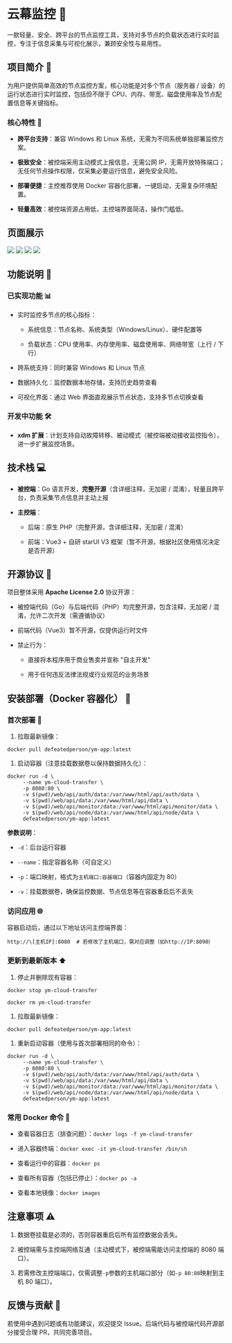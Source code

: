 # 云幕监控 📡

一款轻量、安全、跨平台的节点监控工具，支持对多节点的负载状态进行实时监控，专注于信息采集与可视化展示，兼顾安全性与易用性。

## 项目简介 🌟

为用户提供简单高效的节点监控方案，核心功能是对多个节点（服务器 / 设备）的运行状态进行实时监控，包括但不限于 CPU、内存、带宽、磁盘使用率及节点配置信息等关键指标。

### 核心特性 🚀



*   **跨平台支持**：兼容 Windows 和 Linux 系统，无需为不同系统单独部署监控方案。

*   **极致安全**：被控端采用主动模式上报信息，无需公网 IP，无需开放特殊端口；无任何节点操作权限，仅采集必要运行信息，避免安全风险。

*   **部署便捷**：主控推荐使用 Docker 容器化部署，一键启动，无需复杂环境配置。

*   **轻量高效**：被控端资源占用低，主控端界面简洁，操作门槛低。

## 页面展示
[![](https://raw.githubusercontent.com/defeatedperson/ym/refs/heads/main/photo/1.webp)](https://raw.githubusercontent.com/defeatedperson/ym/refs/heads/main/photo/1.webp)
[![](https://raw.githubusercontent.com/defeatedperson/ym/refs/heads/main/photo/2.webp)](https://raw.githubusercontent.com/defeatedperson/ym/refs/heads/main/photo/2.webp)
[![](https://raw.githubusercontent.com/defeatedperson/ym/refs/heads/main/photo/3.webp)](https://raw.githubusercontent.com/defeatedperson/ym/refs/heads/main/photo/3.webp)
[![](https://raw.githubusercontent.com/defeatedperson/ym/refs/heads/main/photo/4.webp)](https://raw.githubusercontent.com/defeatedperson/ym/refs/heads/main/photo/4.webp)

## 功能说明 🔧

### 已实现功能 📊



*   实时监控多节点的核心指标：


    *   系统信息：节点名称、系统类型（Windows/Linux）、硬件配置等

    *   负载状态：CPU 使用率、内存使用率、磁盘使用率、网络带宽（上行 / 下行）

*   跨系统支持：同时兼容 Windows 和 Linux 节点

*   数据持久化：监控数据本地存储，支持历史趋势查看

*   可视化界面：通过 Web 界面直观展示节点状态，支持多节点切换查看

### 开发中功能 🛠️



*   **xdm 扩展**：计划支持自动故障转移、被动模式（被控端被动接收监控指令），进一步扩展监控场景。

## 技术栈 💻



*   **被控端**：Go 语言开发，**完整开源**（含详细注释，无加密 / 混淆），轻量且跨平台，负责采集节点信息并主动上报

*   **主控端**：


    *   后端：原生 PHP（完整开源，含详细注释，无加密 / 混淆）

    *   前端：Vue3 + 自研 starUI V3 框架（暂不开源，根据社区使用情况决定是否开源）

## 开源协议 📜

项目整体采用 **Apache License 2.0** 协议开源：



*   被控端代码（Go）与后端代码（PHP）均完整开源，包含注释，无加密 / 混淆，允许二次开发（需遵循协议）

*   前端代码（Vue3）暂不开源，仅提供运行时文件

*   禁止行为：


    *   直接将本程序用于商业售卖并宣称 "自主开发"

    *   用于任何违反法律法规或行业规范的业务场景

## 安装部署（Docker 容器化） 🐳

### 首次部署 🚀



1.  拉取最新镜像：



```
docker pull defeatedperson/ym-app:latest
```



1.  启动容器（注意挂载数据卷以保持数据持久化）：



```
docker run -d \
     --name ym-cloud-transfer \
     -p 8080:80 \
     -v $(pwd)/web/api/auth/data:/var/www/html/api/auth/data \
     -v $(pwd)/web/api/data:/var/www/html/api/data \
     -v $(pwd)/web/api/monitor/data:/var/www/html/api/monitor/data \
     -v $(pwd)/web/api/node/data:/var/www/html/api/node/data \
     defeatedperson/ym-app:latest
```

**参数说明**：



*   `-d`：后台运行容器

*   `--name`：指定容器名称（可自定义）

*   `-p`：端口映射，格式为`主机端口:容器端口`（容器内固定为 80）

*   `-v`：挂载数据卷，确保监控数据、节点信息等在容器重启后不丢失

### 访问应用 🌐

容器启动后，通过以下地址访问主控端界面：



```
http://\[主机IP]:8080  # 若修改了主机端口，需对应调整（如http://IP:8090）
```

### 更新到最新版本 ⬆️



1.  停止并删除现有容器：



```
docker stop ym-cloud-transfer

docker rm ym-cloud-transfer
```



1.  拉取最新镜像：



```
docker pull defeatedperson/ym-app:latest
```



1.  重新启动容器（使用与首次部署相同的命令）：



```
docker run -d \
     --name ym-cloud-transfer \
     -p 8080:80 \
     -v $(pwd)/web/api/auth/data:/var/www/html/api/auth/data \
     -v $(pwd)/web/api/data:/var/www/html/api/data \
     -v $(pwd)/web/api/monitor/data:/var/www/html/api/monitor/data \
     -v $(pwd)/web/api/node/data:/var/www/html/api/node/data \
     defeatedperson/ym-app:latest
```

### 常用 Docker 命令 📝



*   查看容器日志（排查问题）：`docker logs -f ym-cloud-transfer`

*   进入容器终端：`docker exec -it ym-cloud-transfer /bin/sh`

*   查看运行中的容器：`docker ps`

*   查看所有容器（包括已停止）：`docker ps -a`

*   查看本地镜像：`docker images`

## 注意事项 ⚠️



1.  数据卷挂载是必须的，否则容器重启后所有监控数据会丢失。

2.  被控端需与主控端网络互通（主动模式下，被控端需能访问主控端的 8080 端口）。

3.  若需修改主控端端口，仅需调整`-p`参数的主机端口部分（如`-p 80:80`映射到主机 80 端口）。

## 反馈与贡献 🤝

若使用中遇到问题或有功能建议，欢迎提交 Issue。后端代码与被控端代码开源部分接受合理 PR，共同完善项目。
